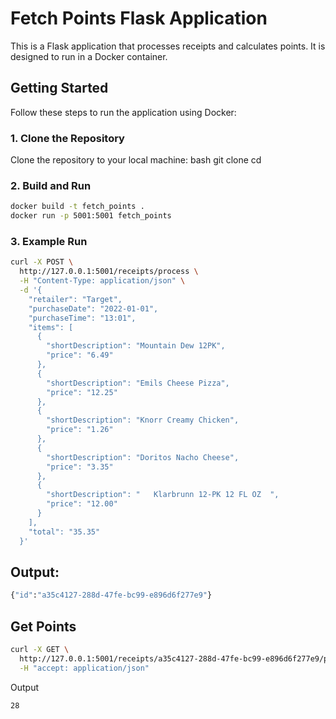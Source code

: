 # Fetch Points Flask Application

This is a Flask application that processes receipts and calculates points. It is designed to run in a Docker container.


## Getting Started

Follow these steps to run the application using Docker:

### 1. Clone the Repository

Clone the repository to your local machine:
bash
git clone <repository-url>
cd <repository-directory>

### 2. Build and Run
```bash
docker build -t fetch_points . 
docker run -p 5001:5001 fetch_points
```

### 3. Example Run
```bash 
curl -X POST \
  http://127.0.0.1:5001/receipts/process \
  -H "Content-Type: application/json" \
  -d '{
    "retailer": "Target",
    "purchaseDate": "2022-01-01",
    "purchaseTime": "13:01",
    "items": [
      {
        "shortDescription": "Mountain Dew 12PK",
        "price": "6.49"
      },
      {
        "shortDescription": "Emils Cheese Pizza",
        "price": "12.25"
      },
      {
        "shortDescription": "Knorr Creamy Chicken",
        "price": "1.26"
      },
      {
        "shortDescription": "Doritos Nacho Cheese",
        "price": "3.35"
      },
      {
        "shortDescription": "   Klarbrunn 12-PK 12 FL OZ  ",
        "price": "12.00"
      }
    ],
    "total": "35.35"
  }'
  ```
 ## Output: 
  ```bash
  {"id":"a35c4127-288d-47fe-bc99-e896d6f277e9"}
```

## Get Points

```bash
curl -X GET \
  http://127.0.0.1:5001/receipts/a35c4127-288d-47fe-bc99-e896d6f277e9/points \
  -H "accept: application/json"
```
Output

```bash
28
```